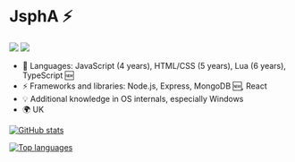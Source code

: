 # JsphA ⚡

![](https://komarev.com/ghpvc/?username=JsphA&color=brightgreen)
![](https://img.shields.io/static/v1?label=Powered%20by&message=Node.js&color=brightgreen)
- 🔶️ Languages: JavaScript (4 years), HTML/CSS (5 years), Lua (6 years), TypeScript 🆕️
- ⚡ Frameworks and libraries: Node.js, Express, MongoDB 🆕️, React
- 💡 Additional knowledge in OS internals, especially Windows
- 🌍 UK

[![GitHub stats](https://github-readme-stats.vercel.app/api?username=JsphA&theme=dark&count_private=true&include_all_commits=true)](https://github.com/anuraghazra/github-readme-stats)

[![Top languages](https://github-readme-stats.vercel.app/api/top-langs/?username=JsphA&theme=dark)](https://github.com/anuraghazra/github-readme-stats)
